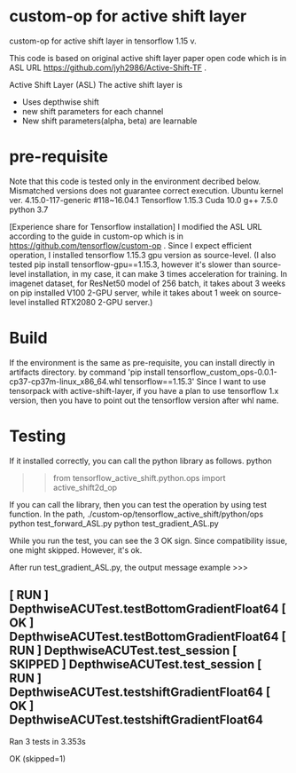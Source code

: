 # custom-op for active shift layer
custom-op for active shift layer in tensorflow 1.15 v. 

This code is based on original active shift layer paper open code which is in ASL URL https://github.com/jyh2986/Active-Shift-TF .

Active Shift Layer (ASL)
The active shift layer is
 - Uses depthwise shift
 - new shift parameters for each channel
 - New shift parameters(alpha, beta) are learnable

# pre-requisite
Note that this code is tested only in the environment decribed below. Mismatched versions does not guarantee correct execution.
Ubuntu kernel ver. 4.15.0-117-generic #118~16.04.1
Tensorflow 1.15.3
Cuda 10.0
g++ 7.5.0
python 3.7

[Experience share for Tensorflow installation]
I modified the ASL URL according to the guide in custom-op which is in https://github.com/tensorflow/custom-op .
Since I expect efficient operation, I installed tensorflow 1.15.3 gpu version as source-level.
(I also tested pip install tensorflow-gpu==1.15.3, however it's slower than source-level installation,
 in my case, it can make 3 times acceleration for training. 
 In imagenet dataset, for ResNet50 model of 256 batch, it takes about 3 weeks on pip installed V100 2-GPU server, 
 while it takes about 1 week on source-level installed RTX2080 2-GPU server.)


# Build
If the environment is the same as pre-requisite, you can install directly in artifacts directory.
by command 'pip install tensorflow_custom_ops-0.0.1-cp37-cp37m-linux_x86_64.whl tensorflow==1.15.3'
Since I want to use tensorpack with active-shift-layer, 
if you have a plan to use tensorflow 1.x version, then you have to point out the tensorflow version after whl name.

# Testing
If it installed correctly, you can call the python library as follows.
python
>> from tensorflow_active_shift.python.ops import active_shift2d_op

If you can call the library, then you can test the operation by using test function.
In the path, 
./custom-op/tensorflow_active_shift/python/ops
 python test_forward_ASL.py
 python test_gradient_ASL.py
 
 While you run the test, you can see the 3 OK sign.
 Since compatibility issue, one might skipped.
 However, it's ok.
 
 After run test_gradient_ASL.py, the output message example >>>
 
 [ RUN      ] DepthwiseACUTest.testBottomGradientFloat64
 [       OK ] DepthwiseACUTest.testBottomGradientFloat64
 [ RUN      ] DepthwiseACUTest.test_session
 [  SKIPPED ] DepthwiseACUTest.test_session
 [ RUN      ] DepthwiseACUTest.testshiftGradientFloat64
 [       OK ] DepthwiseACUTest.testshiftGradientFloat64
----------------------------------------------------------------------
Ran 3 tests in 3.353s

OK (skipped=1)

 
